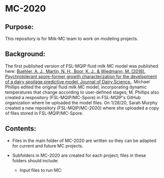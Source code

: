 
# MC-2020


## Purpose: 
This repository is for Milk-MC team to work on modeling projects. 

## Background: 
The first published version of FSL-MQIP fluid milk MC model was published here: [Buehler, A. J., Martin, N. H., Boor, K. J., & Wiedmann, M. (2018). Psychrotolerant spore-former growth characterization for the development of a dairy spoilage predictive model. Journal of Dairy Science.](https://doi.org/10.3168/jds.2018-14501). Michael Phillips edited the original fluid milk MC model, incorporating dynamic temperatures that change according to user-defined stages; M. Phillips also created a respository (FSL-MQIP/MC-Spore) in FSL-MQIP's GitHub organization where he uploaded the model files. On 1/28/20, Sarah Murphy created a new repository (FSL-MQIP/MC-2020) where she uploaded a copy of files stored in FSL-MQIP/MC-Spore. 

## Contents:
* Files in the main folder of MC-2020 are written so they can be adapted for current and future MC projects. 

* Subfolders in MC-2020 are created for each project; files in these folders should include:
    * Input files to run MC:
        
    
            




